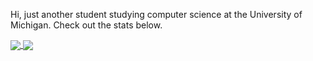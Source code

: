 Hi, just another student studying computer science at the University of Michigan. Check out the stats below.

<a href="https://github.com/jazzysoggy/jazzysoggy-readme-stats">
  <img align="center" src="https://jazzysoggy-readme-stats-fq4f.vercel.app/api/?username=jazzysoggy&show_icons=true&theme=transparent&exclude_repo=jazzysoggy-readme-stats,ForkedRCMGameEngine" />
</a>

<a href="https://github.com/jazzysoggy/jazzysoggy-readme-stats">
  <img align="center" src="https://jazzysoggy-readme-stats-fq4f.vercel.app/api/top-langs/?username=jazzysoggy&layout=compact&exclude_repo=jazzysoggy-readme-stats,ForkedRCMGameEngine" />
</a>
